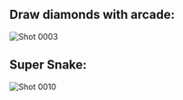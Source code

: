 ## Draw diamonds with arcade:
![Shot 0003](https://user-images.githubusercontent.com/76804160/133252266-d400541d-d7ef-4889-8fa1-0a5a8a80f8be.png)
## Super Snake:
![Shot 0010](https://user-images.githubusercontent.com/76804160/133252344-e66f45c6-6f75-4413-bb7a-772ee36cab33.png)
